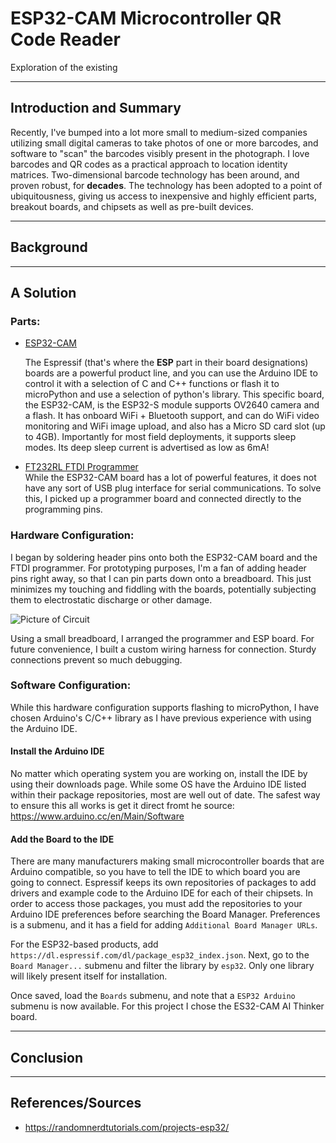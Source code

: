 # ESP32-CAM Microcontroller QR Code Reader
Exploration of the existing 

--------  

## Introduction and Summary

Recently, I've bumped into a lot more small to medium-sized companies utilizing small digital cameras to take photos of one or more barcodes, and software to "scan" the barcodes visibly present in the photograph. I love barcodes and QR codes as a practical approach to location identity matrices. Two-dimensional barcode technology has been around, and proven robust, for **decades**. The technology has been adopted to a point of ubiquitousness, giving us access to inexpensive and highly efficient parts, breakout boards, and chipsets as well as pre-built devices.

--------  

## Background 

--------  

## A Solution

### Parts:

* [ESP32-CAM](https://www.waveshare.com/wiki/ESP32-CAM)  

    The Espressif (that's where the **ESP** part in their board designations) boards are a powerful product line, and you can use the Arduino IDE to control it with a selection of C and C++ functions or flash it to microPython and use a selection of python's library. This specific board, the ESP32-CAM, is the ESP32-S module supports OV2640 camera and a flash. It has onboard WiFi + Bluetooth support, and can do WiFi video monitoring and WiFi image upload, and also has a Micro SD card slot (up to 4GB). Importantly for most field deployments, it supports sleep modes. Its deep sleep current is advertised as low as 6mA!

* [FT232RL FTDI Programmer](https://www.sparkfun.com/datasheets/IC/FT232R_v104.pdf)  
    While the ESP32-CAM board has a lot of powerful features, it does not have any sort of USB plug interface for serial communications. To solve this, I picked up a programmer board and connected directly to the programming pins.  

### Hardware Configuration:  

I began by soldering header pins onto both the ESP32-CAM board and the FTDI programmer. For prototyping purposes, I'm a fan of adding header pins right away, so that I can pin parts down onto a breadboard. This just minimizes my touching and fiddling with the boards, potentially subjecting them to electrostatic discharge or other damage.  

![Picture of Circuit](https://github.com/bobbyahines/MC_QR-Reader/blob/master/ESP32-Cam-Configuration.png "Picture of Circuit")

Using a small breadboard, I arranged the programmer and ESP board. For future convenience, I built a custom wiring harness for connection. Sturdy connections prevent so much debugging.

### Software Configuration:  

While this hardware configuration supports flashing to microPython, I have chosen Arduino's C/C++ library as I have previous experience with using the Arduino IDE.

#### Install the Arduino IDE

No matter which operating system you are working on, install the IDE by using their downloads page. While some OS have the Arduino IDE listed within their package repositories, most are well out of date. The safest way to ensure this all works is get it direct fromt he source: https://www.arduino.cc/en/Main/Software

#### Add the Board to the IDE

There are many manufacturers making small microcontroller boards that are Arduino compatible, so you have to tell the IDE to which board you are going to connect. Espressif keeps its own repositories of packages to add drivers and example code to the Arduino IDE for each of their chipsets. In order to access those packages, you must add the repositories to your Arduino IDE preferences before searching the Board Manager. Preferences is a submenu, and it has a field for adding `Additional Board Manager URLs`.  
  
For the ESP32-based products, add `https://dl.espressif.com/dl/package_esp32_index.json`. Next, go to the `Board Manager...` submenu and filter the library by `esp32`. Only one library will likely present itself for installation.

Once saved, load the `Boards` submenu, and note that a `ESP32 Arduino` submenu is now available. For this project I chose the ES32-CAM AI Thinker board.

--------  

## Conclusion  



--------  

## References/Sources  

* https://randomnerdtutorials.com/projects-esp32/  
